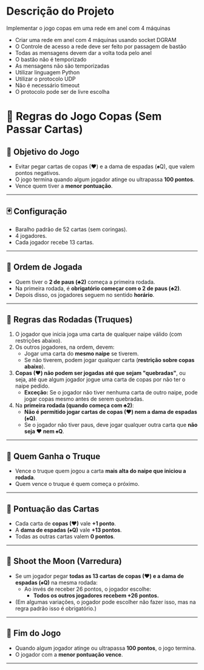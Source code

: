 # Descrição do Projeto

Implementar o jogo copas em uma rede em anel com 4 máquinas

- Criar uma rede em anel com 4 máquinas usando socket DGRAM
- O Controle de acesso a rede deve ser feito por passagem de bastão
- Todas as mensagens devem dar a volta toda pelo anel
- O bastão não é temporizado
- As mensagens não são temporizadas
- Utilizar linguagem Python
- Utilizar o protocolo UDP
- Não é necessário timeout
- O protocolo pode ser de livre escolha

# 🎯 Regras do Jogo Copas (Sem Passar Cartas)

## 🔸 Objetivo do Jogo
- Evitar pegar cartas de copas (♥) e a dama de espadas (♠Q), que valem pontos negativos.
- O jogo termina quando algum jogador atinge ou ultrapassa **100 pontos**.
- Vence quem tiver a **menor pontuação**.

---

## 🃏 Configuração
- Baralho padrão de 52 cartas (sem coringas).
- 4 jogadores.
- Cada jogador recebe 13 cartas.

---

## 🔸 Ordem de Jogada
- Quem tiver o **2 de paus (♣2)** começa a primeira rodada.
- Na primeira rodada, é **obrigatório começar com o 2 de paus (♣2)**.
- Depois disso, os jogadores seguem no sentido **horário**.

---

## 🔸 Regras das Rodadas (Truques)
1. O jogador que inicia joga uma carta de qualquer naipe válido (com restrições abaixo).
2. Os outros jogadores, na ordem, devem:
   - Jogar uma carta do **mesmo naipe** se tiverem.
   - Se não tiverem, podem jogar qualquer carta (**restrição sobre copas abaixo**).
3. **Copas (♥) não podem ser jogadas até que sejam "quebradas"**, ou seja, até que algum jogador jogue uma carta de copas por não ter o naipe pedido.
   - **Exceção:** Se o jogador não tiver nenhuma carta de outro naipe, pode jogar copas mesmo antes de serem quebradas.
4. Na **primeira rodada (quando começa com ♣2)**:
   - **Não é permitido jogar cartas de copas (♥) nem a dama de espadas (♠Q)**.
   - Se o jogador não tiver paus, deve jogar qualquer outra carta que **não seja ♥ nem ♠Q**.

---

## 🔸 Quem Ganha o Truque
- Vence o truque quem jogou a carta **mais alta do naipe que iniciou a rodada**.
- Quem vence o truque é quem começa o próximo.

---

## 🔸 Pontuação das Cartas
- Cada carta de **copas (♥)** vale **+1 ponto**.
- A **dama de espadas (♠Q)** vale **+13 pontos**.
- Todas as outras cartas valem **0 pontos**.

---

## 🔸 Shoot the Moon (Varredura)
- Se um jogador pegar **todas as 13 cartas de copas (♥) e a dama de espadas (♠Q)** na mesma rodada:
   - Ao invés de receber 26 pontos, o jogador escolhe:
     - **Todos os outros jogadores recebem +26 pontos.**
- (Em algumas variações, o jogador pode escolher não fazer isso, mas na regra padrão isso é obrigatório.)

---

## 🔸 Fim do Jogo
- Quando algum jogador atinge ou ultrapassa **100 pontos**, o jogo termina.
- O jogador com a **menor pontuação vence**.

---
